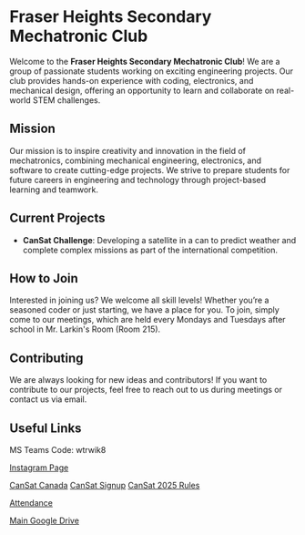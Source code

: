 # Fraser Heights Secondary Mechatronic Club

Welcome to the **Fraser Heights Secondary Mechatronic Club**! We are a group of passionate students working on exciting engineering projects. Our club provides hands-on experience with coding, electronics, and mechanical design, offering an opportunity to learn and collaborate on real-world STEM challenges.

## Mission
Our mission is to inspire creativity and innovation in the field of mechatronics, combining mechanical engineering, electronics, and software to create cutting-edge projects. We strive to prepare students for future careers in engineering and technology through project-based learning and teamwork.

## Current Projects
- **CanSat Challenge**: Developing a satellite in a can to predict weather and complete complex missions as part of the international competition.

## How to Join
Interested in joining us? We welcome all skill levels! Whether you’re a seasoned coder or just starting, we have a place for you. To join, simply come to our meetings, which are held every Mondays and Tuesdays after school in Mr. Larkin's Room (Room 215).

## Contributing
We are always looking for new ideas and contributors! If you want to contribute to our projects, feel free to reach out to us during meetings or contact us via email.

## Useful Links

MS Teams Code: wtrwik8

[Instagram Page](https://www.instagram.com/fhssmechclub/)

[CanSat Canada](https://www.csdcms.ca/index.php/cansat-design-challenge)
[CanSat Signup](https://www.csdcms.ca/index.php/cansat-design-challenge?view=article&id=7&catid=2)
[CanSat 2025 Rules](https://www.csdcms.ca/CanSat/2024-25/CSDC_CanSat_Requirements_2024-25.pdf)

[Attendance](https://docs.google.com/spreadsheets/d/1umAEBgyqOZfpslBsxvqQwexDwqqHQ8IfyHImOSyMzUo/edit?usp=sharing)

[Main Google Drive](https://drive.google.com/drive/folders/16xlJYyNLNFLrAiLQRo47j85fF1S1eVti?usp=sharing)


